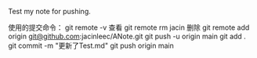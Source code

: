 Test my note for pushing.

使用的提交命令：
git remote -v 查看
git remote rm jacin 删除
git remote add origin git@github.com:jacinleec/ANote.git
git push -u origin main
git add .
git commit -m "更新了Test.md"
git push origin main
